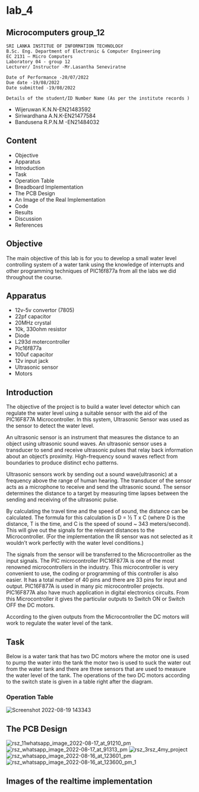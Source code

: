 # lab_4
## Microcomputers group_12

    SRI LANKA INSTITUE OF INFORMATION TECHNOLOGY
    B.Sc. Eng. Department of Electronic & Computer Engineering
    EC 2131 – Micro Computers
    Laboratory 04 - group 12
    Lecturer/ Instructor -Mr.Lasantha Seneviratne
        
    Date of Performance -20/07/2022 
    Due date -19/08/2022 
    Date submitted -19/08/2022

    Details of the student/ID Number Name (As per the institute records )
- Wijeruwan K.N.N-EN21483592
- Siriwardhana A.N.K-EN21477584
- Bandusena R.P.N.M -EN21484032


## Content
- Objective
- Apparatus
- Introduction
- Task
- Operation Table
- Breadboard Implementation
- The PCB Design
- An Image of the Real Implementation
- Code
- Results
- Discussion
- References

## Objective
The main objective of this lab is for you to develop a small water level controlling system of a water tank using the knowledge of interrupts and other programming techniques of PIC16f877a from all the labs we did throughout the course. 

## Apparatus
- 12v-5v convertor (7805)
- 22pf capacitor 
- 20MHz crystal
- 10k, 330ohm resistor 
- Diode
- L293d motercontroller 
- Pic16f877a
- 100uf capacitor 
- 12v input jack
- Ultrasonic sensor
- Motors

## Introduction
The objective of the project is to build a water level detector which can regulate the water level using a suitable sensor with the aid of the PIC16F877A Microcontroller. In this system, Ultrasonic Sensor was used as the sensor to detect the water level.
  
An ultrasonic sensor is an instrument that measures the distance to an object using ultrasonic sound waves. An ultrasonic sensor uses a transducer to send and receive ultrasonic pulses that relay back information about an object’s proximity. High-frequency sound waves reflect from boundaries to produce distinct echo patterns. 

Ultrasonic sensors work by sending out a sound wave(ultrasonic) at a frequency above the range of human hearing.  The transducer of the sensor acts as a microphone to receive and send the ultrasonic sound. The sensor determines the distance to a target by measuring time lapses between the sending and receiving of the ultrasonic pulse. 

By calculating the travel time and the speed of sound, the distance can be calculated. The formula for this calculation is D = ½ T x C (where D is the distance, T is the time, and C is the speed of sound ~ 343 meters/second). This will give out the signals for the relevant distances to the Microcontroller. 
(For the implementation the IR sensor was not selected as it wouldn’t work perfectly with the water level conditions.)

The signals from the sensor will be transferred to the Microcontroller as the input signals. The PIC microcontroller PIC16F877A is one of the most renowned microcontrollers in the industry. This microcontroller is very convenient to use, the coding or programming of this controller is also easier. It has a total number of 40 pins and there are 33 pins for input and output. PIC16F877A is used in many pic microcontroller projects. PIC16F877A also have much application in digital electronics circuits. From this Microcontroller it gives the particular outputs to Switch ON or Switch OFF the DC motors.

According to the given outputs from the Microcontroller the DC motors will work to regulate the water level of the tank.


## Task
Below is a water tank that has two DC motors where the motor one is used to pump the water into the tank the motor two is used to suck the water out from the water tank and there are three sensors that are used to measure the water level of the tank. The operations of the two DC motors according to the switch state is given in a table right after the diagram.

### Operation Table
![Screenshot 2022-08-19 143343](https://user-images.githubusercontent.com/111522052/185584824-6dd93e77-e4cc-489c-8773-6fd93fced128.png)

## The PCB Design
![rsz_11whatsapp_image_2022-08-17_at_91210_pm](https://user-images.githubusercontent.com/111522052/185592679-b27002d9-9524-4bc6-b30a-8fde0faa6e94.jpg)![rsz_whatsapp_image_2022-08-17_at_91313_pm](https://user-images.githubusercontent.com/111522052/185592899-5dc541b0-0cfc-4ebb-966c-e235f837db4c.jpg)
![rsz_3rsz_4my_project](https://user-images.githubusercontent.com/111522052/185596594-40b26239-626d-43c7-825c-9dd97b976bc9.jpg)![rsz_whatsapp_image_2022-08-16_at_123601_pm](https://user-images.githubusercontent.com/111522052/185597619-2a118e5a-ae02-4544-bf4a-f926c7bf7f3e.jpg)
![rsz_whatsapp_image_2022-08-16_at_123600_pm_1](https://user-images.githubusercontent.com/111522052/185598110-16b8d5f4-856a-4c76-b778-b8fd22fbf87d.jpg)

## Images of the realtime implementation

